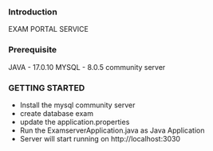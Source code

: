 ### Introduction
EXAM PORTAL SERVICE

### Prerequisite
JAVA - 17.0.10
MYSQL - 8.0.5 community server

### GETTING STARTED

- Install the mysql community server
- create database exam
- update the application.properties
- Run the ExamserverApplication.java as Java Application
- Server will start running on http://localhost:3030





